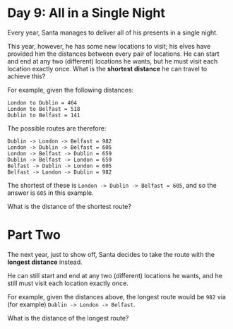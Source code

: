 # Day 9: All in a Single Night
Every year, Santa manages to deliver all of his presents in a single night.

This year, however, he has some new locations to visit; his elves have provided him the distances between every pair 
of locations. He can start and end at any two (different) locations he wants, but he must visit each location exactly 
once. What is the **shortest distance** he can travel to achieve this?

For example, given the following distances:
```
London to Dublin = 464
London to Belfast = 518
Dublin to Belfast = 141
```
The possible routes are therefore:
```
Dublin -> London -> Belfast = 982
London -> Dublin -> Belfast = 605
London -> Belfast -> Dublin = 659
Dublin -> Belfast -> London = 659
Belfast -> Dublin -> London = 605
Belfast -> London -> Dublin = 982
```
The shortest of these is `London -> Dublin -> Belfast = 605`, and so the answer is `605` in this example.

What is the distance of the shortest route?

# Part Two
The next year, just to show off, Santa decides to take the route with the **longest distance** instead.

He can still start and end at any two (different) locations he wants, and he still must visit each location exactly 
once.

For example, given the distances above, the longest route would be `982` via (for example) 
`Dublin -> London -> Belfast`.

What is the distance of the longest route?
